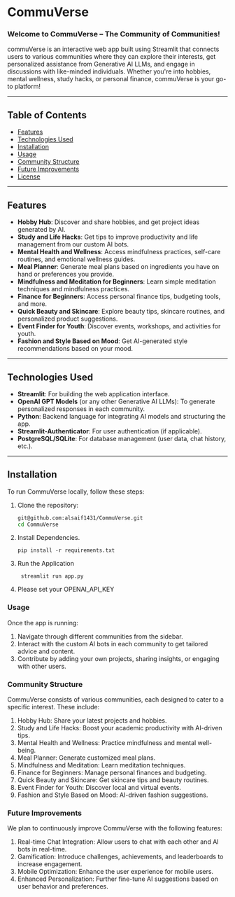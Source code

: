 # CommuVerse              
     
### Welcome to CommuVerse – The Community of Communities!            

commuVerse is an interactive web app built using Streamlit that connects users to various communities where they can explore their interests, get personalized assistance from Generative AI LLMs, and engage in discussions with like-minded individuals. Whether you're into hobbies, mental wellness, study hacks, or personal finance, commuVerse is your go-to platform! 

---  

## Table of Contents 

- [Features](#features)
- [Technologies Used](#technologies-used) 
- [Installation](#installation)
- [Usage](#usage)
- [Community Structure](#community-structure)
- [Future Improvements](#future-improvements)
- [License](#license)

---

## Features

- **Hobby Hub**: Discover and share hobbies, and get project ideas generated by AI. 
- **Study and Life Hacks**: Get tips to improve productivity and life management from our custom AI bots.
- **Mental Health and Wellness**: Access mindfulness practices, self-care routines, and emotional wellness guides.
- **Meal Planner**: Generate meal plans based on ingredients you have on hand or preferences you provide.
- **Mindfulness and Meditation for Beginners**: Learn simple meditation techniques and mindfulness practices.
- **Finance for Beginners**: Access personal finance tips, budgeting tools, and more.
- **Quick Beauty and Skincare**: Explore beauty tips, skincare routines, and personalized product suggestions.
- **Event Finder for Youth**: Discover events, workshops, and activities for youth.
- **Fashion and Style Based on Mood**: Get AI-generated style recommendations based on your mood.  

---

## Technologies Used

- **Streamlit**: For building the web application interface.
- **OpenAI GPT Models** (or any other Generative AI LLMs): To generate personalized responses in each community.
- **Python**: Backend language for integrating AI models and structuring the app.
- **Streamlit-Authenticator**: For user authentication (if applicable).
- **PostgreSQL/SQLite**: For database management (user data, chat history, etc.).

---

## Installation 

To run CommuVerse locally, follow these steps:

1. Clone the repository:

   ```bash
   git@github.com:alsaif1431/CommuVerse.git
   cd CommuVerse
   ```

2. Install Dependencies. 

   ```
   pip install -r requirements.txt
   ```

3. Run the Application

   ```
    streamlit run app.py
   ```

4. Please set your OPENAI_API_KEY

### Usage

Once the app is running:

1. Navigate through different communities from the sidebar.
2. Interact with the custom AI bots in each community to get tailored advice and content.
3. Contribute by adding your own projects, sharing insights, or engaging with other users.

### Community Structure

CommuVerse consists of various communities, each designed to cater to a specific interest. These include:

1. Hobby Hub: Share your latest projects and hobbies.
2. Study and Life Hacks: Boost your academic productivity with AI-driven tips.
3. Mental Health and Wellness: Practice mindfulness and mental well-being.
4. Meal Planner: Generate customized meal plans.
5. Mindfulness and Meditation: Learn meditation techniques.
6. Finance for Beginners: Manage personal finances and budgeting.
7. Quick Beauty and Skincare: Get skincare tips and beauty routines.
8. Event Finder for Youth: Discover local and virtual events.
9. Fashion and Style Based on Mood: AI-driven fashion suggestions.

### Future Improvements

We plan to continuously improve CommuVerse with the following features:

1. Real-time Chat Integration: Allow users to chat with each other and AI bots in real-time.
2. Gamification: Introduce challenges, achievements, and leaderboards to increase engagement.
3. Mobile Optimization: Enhance the user experience for mobile users.
4. Enhanced Personalization: Further fine-tune AI suggestions based on user behavior and preferences.
